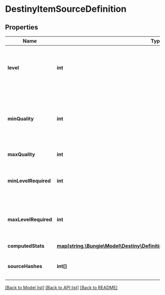 # DestinyItemSourceDefinition

## Properties
Name | Type | Description | Notes
------------ | ------------- | ------------- | -------------
**level** | **int** | The level at which the item spawns. Essentially the Primary Key for this source data: there will be multiple of these source entries per item that has source data, grouped by the level at which the item spawns. | [optional] 
**minQuality** | **int** | The minimum Quality at which the item spawns for this level. Examine DestinyInventoryItemDefinition for more information about what Quality means. Just don&#39;t ask Phaedrus about it, he&#39;ll never stop talking and you&#39;ll have to write a book about it. | [optional] 
**maxQuality** | **int** | The maximum quality at which the item spawns for this level. | [optional] 
**minLevelRequired** | **int** | The minimum Character Level required for equipping the item when the item spawns at the item level defined on this DestinyItemSourceDefinition, as far as we saw in our processing. | [optional] 
**maxLevelRequired** | **int** | The maximum Character Level required for equipping the item when the item spawns at the item level defined on this DestinyItemSourceDefinition, as far as we saw in our processing. | [optional] 
**computedStats** | [**map[string,\Bungie\Model\Destiny\Definitions\DestinyInventoryItemStatDefinition]**](DestinyInventoryItemStatDefinition.md) | The stats computed for this level/quality range. | [optional] 
**sourceHashes** | **int[]** | The DestinyRewardSourceDefinitions found that can spawn the item at this level. | [optional] 

[[Back to Model list]](../README.md#documentation-for-models) [[Back to API list]](../README.md#documentation-for-api-endpoints) [[Back to README]](../README.md)


